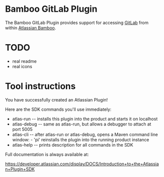 # Bamboo GitLab Plugin

The Bamboo GitLab Plugin provides support for accessing [GitLab](http://gitlab.org/) from within [Atlassian Bamboo](https://www.atlassian.com/software/bamboo).

# TODO

*   real readme
*   real icons

# Tool instructions

You have successfully created an Atlassian Plugin!

Here are the SDK commands you'll use immediately:

* atlas-run   -- installs this plugin into the product and starts it on localhost
* atlas-debug -- same as atlas-run, but allows a debugger to attach at port 5005
* atlas-cli   -- after atlas-run or atlas-debug, opens a Maven command line window:
                 - 'pi' reinstalls the plugin into the running product instance
* atlas-help  -- prints description for all commands in the SDK

Full documentation is always available at:

https://developer.atlassian.com/display/DOCS/Introduction+to+the+Atlassian+Plugin+SDK
